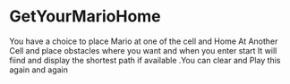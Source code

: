 # GetYourMarioHome
You have a choice to place Mario at one of the cell and  Home At Another Cell and place obstacles where you want and when you enter start It will fiind and  display the shortest path if available .You can clear and Play this again and again
